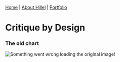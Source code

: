 [Home](https://hhochszt.github.io/94870-Portfolio) | [About Hillel](AboutHillel.md) | [Portfolio](Portfolio.md)

# Critique by Design

### The old chart
![Something went wrong loading the original image!](https://images.squarespace-cdn.com/content/v1/53cd915ce4b0216897eda42c/1437533383813-MJR7MIXP7M934L1RXEQS/ke17ZwdGBToddI8pDm48kKYZy17o5kj_AJqGAx_ZzSYUqsxRUqqbr1mOJYKfIPR7LoDQ9mXPOjoJoqy81S2I8PaoYXhp6HxIwZIk7-Mi3Tsic-L2IOPH3Dwrhl-Ne3Z2JD0CHI2WltApCnR9UczPOOgfuBSFzixjBooq44rAmOptJ7FN3X5-sPvnbvPhIz1B/infographic-4.jpg?format=1500w)
